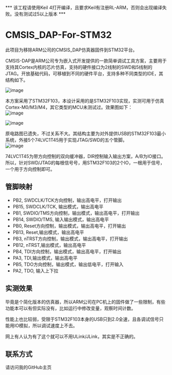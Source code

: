 *** 该工程请使用Keil 4打开编译，且要求Keil有注册RL-ARM，否则会出现编译失败。没有测试过5以上版本 ***

CMSIS_DAP-For-STM32
=============================================
此项目为移除ARM公司的CMSIS_DAP仿真器固件到STM32平台。

CMSIS-DAP是ARM公司专为嵌入式开发提供的一款简单调试工具方案，主要用于支持其Cortex内核的芯片仿真，支持的硬件接口为2线制的SWD和5线制的JTAG。开放基础代码，可移植到不同的硬件平台，支持多种不同类型的IDE，其结构如下。

![image](https://github.com/tongban/CMSIS_DAP-For-STM32/raw/master/doc/cmsis_dap_interface.png)

本方案采用了STM32F103，本设计采用的是STM32F103实现，实测可用于仿真Cortex-M0/M3/M4，其它类型的MCU未测试过。效果图如下：  
![image](https://github.com/tongban/CMSIS_DAP-For-STM32/raw/master/doc/a2380bce-ec79-4770-afc7-42df777baab2.png)

![image](https://github.com/tongban/CMSIS_DAP-For-STM32/raw/master/doc/6d01c82f-9224-48b7-944e-3687cbc5f661.png)

原电路图已遗失，不过关系不大。其结构主要为对外提供USB的STM32F103最小系统，外接5个74LVC1T45用于实现JTAG/SWD的五个管脚。  
![image](https://github.com/tongban/CMSIS_DAP-For-STM32/raw/master/doc/0d59804f-a3c4-4807-a1e8-c33b6dfb2100.png)

74LVC1T45为带方向控制的双向缓冲器，DIR控制输入输出方案，A/B为IO接口。所以，针对SWD/JTAG的每根信号号，用STM32F103的2个IO，一根用于信号，一个用于方向控制即可。

管脚映射
------------------------------------
* PB2, SWDCLK/TCK方向控制，输出高电平，打开输出
* PB15, SWDCLK/TCK, 输出模式，输出高电平
* PB1, SWDIO/TMS方向控制，输出模式，输出高电平，打开输出
* PB14, SWDIO/TMS, 输入输出模式，输出高电平
* PB0, Reset方向控制，输出模式，输出高电平，打开输出
* PB13, Reset,输出模式，输出高电平
* PB3, nTRST方向控制，输出模式，输出高电平，打开输出
* PB12, nTRST,输出模式，输出高电平
* PB4, TDI方向控制，输出模式，输出高电平，打开输出
* PA3, TDI,输出模式，输出高电平
* PB5, TDO方向控制，输出模式，输出低电平，打开输入
* PA2, TDO, 输入上下拉

实测效果
-----------------------------------
毕竟是个简化版本的仿真器，所以ARM公司在PC机上的固件做了一些限制，有些功能本可以有但实际没有，比如运行中修改变量，观察时间计数。

性能上也比较弱，受限于STM32F103本身的USB只到2.0全速，且各调试信号只能用IO模拟，所以调试速度上不去。

网上有人认为有了这个就可以不用ULink/JLink，其实是不正确的。

联系方式
------------------------------------
请访问我的GitHub主页
